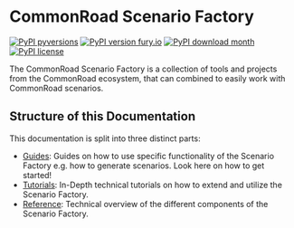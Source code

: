 # CommonRoad Scenario Factory

[![PyPI pyversions](https://img.shields.io/pypi/pyversions/commonroad-scenario-factory.svg)](https://pypi.python.org/pypi/commonroad-scenario-factory/)
[![PyPI version fury.io](https://badge.fury.io/py/commonroad-scenario-factory.svg)](https://pypi.python.org/pypi/commonroad-scenario-factory/)
[![PyPI download month](https://img.shields.io/pypi/dm/commonroad-scenario-factory.svg?label=PyPI%20downloads)](https://pypi.python.org/pypi/commonroad-scenario-factory/)
[![PyPI license](https://img.shields.io/pypi/l/commonroad-scenario-factory.svg)](https://pypi.python.org/pypi/commonroad-scenario-factory/)

The CommonRoad Scenario Factory is a collection of tools and projects from the CommonRoad ecosystem, that can combined to easily work with CommonRoad scenarios.

## Structure of this Documentation

This documentation is split into three distinct parts:

* [Guides](guides/): Guides on how to use specific functionality of the Scenario Factory e.g. how to generate scenarios. Look here on how to get started!
* [Tutorials](tutorials/): In-Depth technical tutorials on how to extend and utilize the Scenario Factory.
* [Reference](reference/): Technical overview of the different components of the Scenario Factory.
